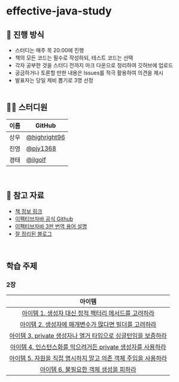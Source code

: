 # effective-java-study
## 🌳 진행 방식  
- 스터디는 매주 목 20:00에 진행
- 책의 모든 코드는 필수로 작성하되, 테스트 코드는 선택
- 각자 공부한 것을 스터디 전까지 마크 다운으로 정리하여 깃허브에 업로드
- 궁금하거나 토론할 만한 내용은 Issues를 적극 활용하여 의견을 제시
- 발표자는 당일 제비 뽑기로 3명 선정</br></br>
  
## 👨‍💻  스터디원
| 이름   | GitHub                                         |
| ---- | ---------------------------------------------- |
| 상우 | [@highright96](https://github.com/highright96)|
| 진영 | [@pjy1368](https://github.com/pjy1368) |
| 경태 | [@ilgolf](https://github.com/ilgolf)

</br>

## 📌 참고 자료
- [책 정보 링크](https://www.aladin.co.kr/shop/wproduct.aspx?ItemId=171196410)
- [이펙티브자바 공식 Github](https://github.com/WegraLee/effective-java-3e-source-code)
- [이펙티브자바 3판 번역 용어 설명](https://docs.google.com/document/d/1Nw-_FJKre9x7Uy6DZ0NuAFyYUCjBPCpINxqrP0JFuXk/edit)
- [잘 정리된 블로그](https://catsbi.oopy.io/d7f3a636-b613-453b-91c7-655d71fda2b1)
</br>

## 학습 주제
### 2장
| 아이템 
:---: |
[아이템 1. 생성자 대신 정적 팩터리 메서드를 고려하라](https://github.com/Java-Crew/effective-java-study/tree/main/2%EC%9E%A5/%EC%95%84%EC%9D%B4%ED%85%9C1) |
[아이템 2. 생성자에 매개변수가 많다면 빌더를 고려하라](https://github.com/Java-Crew/effective-java-study/tree/main/2%EC%9E%A5/%EC%95%84%EC%9D%B4%ED%85%9C2) | 
[아이템 3. private 생성자나 열거 타입으로 싱글턴임을 보증하라](https://github.com/Java-Crew/effective-java-study/tree/main/2%EC%9E%A5/%EC%95%84%EC%9D%B4%ED%85%9C3) |
[아이템 4. 인스턴스화를 막으려거든 private 생성자를 사용하라](https://github.com/Java-Crew/effective-java-study/tree/main/2%EC%9E%A5/%EC%95%84%EC%9D%B4%ED%85%9C4) | 
[아이템 5. 자원을 직접 명시하지 말고 의존 객체 주입을 사용하라](https://github.com/Java-Crew/effective-java-study/tree/main/2%EC%9E%A5/%EC%95%84%EC%9D%B4%ED%85%9C5) | 
[아이템 6. 불필요한 객체 생성을 피하라](https://github.com/Java-Crew/effective-java-study/tree/main/2%EC%9E%A5/%EC%95%84%EC%9D%B4%ED%85%9C6) |
